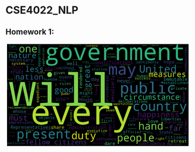# CSE4022_NLP

## Homework 1:

![](https://github.com/ChristeenTJose/CSE4022_NLP/blob/master/HW1.png)
